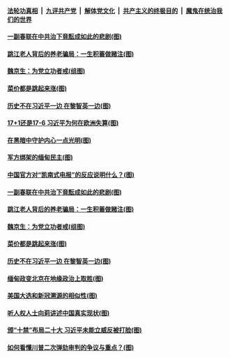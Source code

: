 ####  [法轮功真相](../../../../basic/blob/master/README.md?t=02111730) &nbsp;|&nbsp; [九评共产党](../../../../9ping.md/blob/master/README.md?t=02111730) &nbsp;|&nbsp; [解体党文化](../../../../jtdwh.md/blob/master/README.md?t=02111730)  &nbsp;|&nbsp; [共产主义的终极目的](../../../../gczydzjmd.md/blob/master/README.md?t=02111730) &nbsp;|&nbsp; [魔鬼在统治我们的世界](../../../../mgztzwmdsj.md/blob/master/README.md?t=02111730) 

#### [一副春联在中共治下竟酝成如此的悲剧(图)](../pages/p4/962156.md?t=02111730) 


#### [跳江老人背后的养老骗局：一生积蓄做赌注(图)](../pages/p4/962024.md?t=02111730) 

#### [魏京生：为党立功者戒(组图)](../pages/p4/962013.md?t=02111730) 

#### [菜价都是跳起来涨(图)](../pages/p4/962025.md?t=02111730) 

#### [历史不在习近平一边 在黎智英一边(图)](../pages/p4/962029.md?t=02111730) 


#### [17+1还是17-6 习近平为何在欧洲失算(图)](../pages/p4/962185.md?t=02111730) 

#### [在黑暗中守护内心一点光明(图)](../pages/p4/962177.md?t=02111730) 

#### [军方绑架的缅甸民主(图)](../pages/p4/962175.md?t=02111730) 

#### [中国官方对“凯南式电报”的反应说明什么？(图)](../pages/p4/962168.md?t=02111730) 

#### [一副春联在中共治下竟酝成如此的悲剧(图)](../pages/p4/962156.md?t=02111730) 





#### [跳江老人背后的养老骗局：一生积蓄做赌注(图)](../pages/p4/962024.md?t=02111730) 

#### [魏京生：为党立功者戒(组图)](../pages/p4/962013.md?t=02111730) 

#### [菜价都是跳起来涨(图)](../pages/p4/962025.md?t=02111730) 

#### [历史不在习近平一边 在黎智英一边(图)](../pages/p4/962029.md?t=02111730) 


#### [缅甸政变北京在地缘政治上取胜(图)](../pages/p4/961906.md?t=02111730) 

#### [美国大选和新冠溯源的相似性(图)](../pages/p4/961884.md?t=02111730) 

#### [听人权人士向莉讲述中国真实现状(图)](../pages/p4/961893.md?t=02111730) 

#### [颁“十禁”布局二十大 习近平未能立威反被打脸(图)](../pages/p4/961904.md?t=02111730) 

#### [如何看懂川普二次弹劾审判的争议与重点？(图)](../pages/p4/961902.md?t=02111730) 

